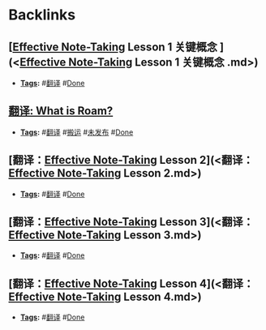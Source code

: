 
# Backlinks
## [[Effective Note-Taking](<[Effective Note-Taking.md>) Lesson 1 关键概念 ](<[Effective Note-Taking](<Effective Note-Taking.md>) Lesson 1 关键概念 .md>)
- **[Tags](<Tags.md>):** #[翻译](<翻译.md>) #[Done](<Done.md>)

## [翻译: What is Roam?](<翻译: What is Roam?.md>)
- **[Tags](<Tags.md>):** #[翻译](<翻译.md>) #[搬运](<搬运.md>) #[未发布](<未发布.md>) #[Done](<Done.md>)

## [翻译：[Effective Note-Taking](<Effective Note-Taking.md>) Lesson 2](<翻译：[Effective Note-Taking](<Effective Note-Taking.md>) Lesson 2.md>)
- **[Tags](<Tags.md>):** #[翻译](<翻译.md>) #[Done](<Done.md>)

## [翻译：[Effective Note-Taking](<Effective Note-Taking.md>) Lesson 3](<翻译：[Effective Note-Taking](<Effective Note-Taking.md>) Lesson 3.md>)
- **[Tags](<Tags.md>):** #[翻译](<翻译.md>) #[Done](<Done.md>)

## [翻译：[Effective Note-Taking](<Effective Note-Taking.md>) Lesson 4](<翻译：[Effective Note-Taking](<Effective Note-Taking.md>) Lesson 4.md>)
- **[Tags](<Tags.md>):** #[翻译](<翻译.md>) #[Done](<Done.md>)

